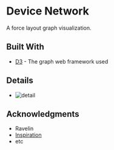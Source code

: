 # Device Network

A force layout graph visualization. 

## Built With

* [D3](https://d3js.org/) - The graph web framework used

## Details

* ![detail](/detail)

## Acknowledgments

* Ravelin
* [Inspiration](https://bl.ocks.org/mbostock/1093130)
* etc
